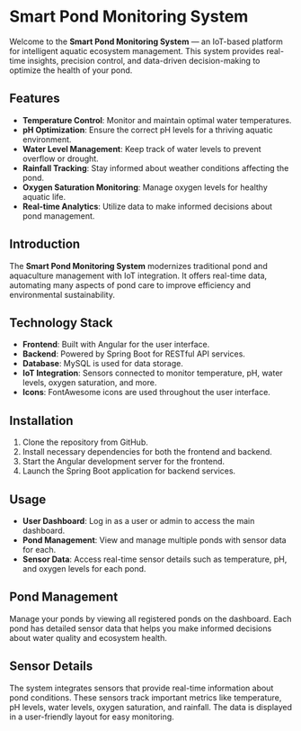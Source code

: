 # Smart Pond Monitoring System

Welcome to the **Smart Pond Monitoring System** — an IoT-based platform for intelligent aquatic ecosystem management. This system provides real-time insights, precision control, and data-driven decision-making to optimize the health of your pond.

## Features

- **Temperature Control**: Monitor and maintain optimal water temperatures.
- **pH Optimization**: Ensure the correct pH levels for a thriving aquatic environment.
- **Water Level Management**: Keep track of water levels to prevent overflow or drought.
- **Rainfall Tracking**: Stay informed about weather conditions affecting the pond.
- **Oxygen Saturation Monitoring**: Manage oxygen levels for healthy aquatic life.
- **Real-time Analytics**: Utilize data to make informed decisions about pond management.

## Introduction

The **Smart Pond Monitoring System** modernizes traditional pond and aquaculture management with IoT integration. It offers real-time data, automating many aspects of pond care to improve efficiency and environmental sustainability.

## Technology Stack

- **Frontend**: Built with Angular for the user interface.
- **Backend**: Powered by Spring Boot for RESTful API services.
- **Database**: MySQL is used for data storage.
- **IoT Integration**: Sensors connected to monitor temperature, pH, water levels, oxygen saturation, and more.
- **Icons**: FontAwesome icons are used throughout the user interface.

## Installation

1. Clone the repository from GitHub.
2. Install necessary dependencies for both the frontend and backend.
3. Start the Angular development server for the frontend.
4. Launch the Spring Boot application for backend services.

## Usage

- **User Dashboard**: Log in as a user or admin to access the main dashboard.
- **Pond Management**: View and manage multiple ponds with sensor data for each.
- **Sensor Data**: Access real-time sensor details such as temperature, pH, and oxygen levels for each pond.

## Pond Management

Manage your ponds by viewing all registered ponds on the dashboard. Each pond has detailed sensor data that helps you make informed decisions about water quality and ecosystem health.

## Sensor Details

The system integrates sensors that provide real-time information about pond conditions. These sensors track important metrics like temperature, pH levels, water levels, oxygen saturation, and rainfall. The data is displayed in a user-friendly layout for easy monitoring.
